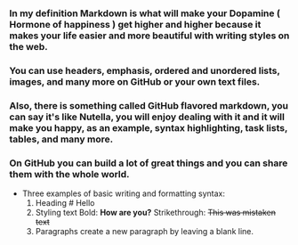 
### In my definition Markdown is what will make your Dopamine ( Hormone of happiness ) get higher and higher because it makes your life easier and more beautiful with writing styles on the web.

### You can use headers, emphasis, ordered and unordered lists, images, and many more on GitHub or your own text files.

### Also, there is something called GitHub flavored markdown, you can say it's like Nutella, you will enjoy dealing with it and it will make you happy, as an example, syntax highlighting, task lists, tables, and many more. 

### On GitHub you can build a lot of great things and you can share them with the whole world. 

- Three examples of basic writing and formatting syntax:
     1. Heading
                # Hello
     2. Styling text
               Bold: **How are you?**
               Strikethrough: ~~This was mistaken text~~
     3. Paragraphs
                create a new paragraph by leaving a blank line.
